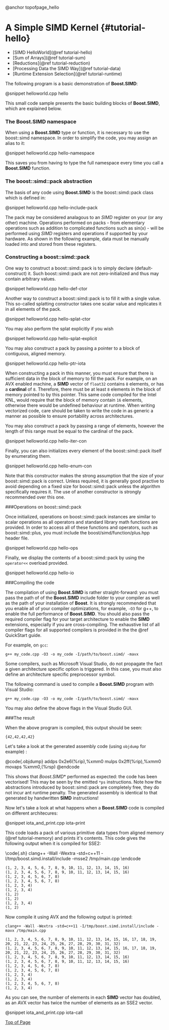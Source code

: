 @anchor topofpage_hello
# A Simple SIMD Kernel {#tutorial-hello}

- [SIMD HelloWorld](@ref tutorial-hello)
- [Sum of Arrays](@ref tutorial-sum)
- [Reductions](@ref tutorial-reduction)
- [Processing Data the SIMD Way](@ref tutorial-data)
- [Runtime Extension Selection](@ref tutorial-runtime)

The following program is a basic demonstration of **Boost.SIMD**:

@snippet helloworld.cpp hello

This small code sample presents the basic building blocks of **Boost.SIMD**, which are explained below.

### The Boost.SIMD namespace ###

When using a **Boost.SIMD** type or function, it is necessary to use the boost::simd namespace. In order to simplify the code, you may assign an alias to it:

@snippet helloworld.cpp hello-namespace

This saves you from having to type the full namespace every time you call a **Boost.SIMD** function.

### The boost::simd::pack abstraction

The basis of any code using **Boost.SIMD** is the boost::simd::pack class which is defined in:

@snippet helloworld.cpp hello-include-pack

The pack may be considered analagous to an _SIMD_ register on your (or any other) machine. Operations performed on packs - from elementary operations such as addition to complicated functions such as sin(x) - will be performed using _SIMD_ registers and operations if supported by your hardware. As shown in the following example, data must be manually loaded into and stored from these registers.

### Constructing a boost::simd::pack

One way to construct a boost::simd::pack is to simply declare (default-construct) it. Such boost::simd::pack are not zero-initialized and thus may contain arbitrary values.

@snippet helloworld.cpp hello-def-ctor

Another way to construct a boost::simd::pack is to fill it with a single value. This so-called splatting constructor takes one scalar value and replicates it in all elements of the pack.

@snippet helloworld.cpp hello-splat-ctor

You may also perform the splat explicitly if you wish

@snippet helloworld.cpp hello-splat-explicit

You may also construct a pack by passing a pointer to a block of contiguous, aligned memory.

@snippet helloworld.cpp hello-ptr-iota

When constructing a pack in this manner, you must ensure that there is sufficient data in the block
of memory to fill the pack. For example, on an AVX enabled machine, a __SIMD__ vector of `float32`
contains `8` elements, or has a __cardinal__ of `8`. Therefore, there must be at least `8` elements
in the block of memory pointed to by this pointer. This same code compiled for the Intel KNL, would
require that the block of memory contain `16` elements, otherwise there would be undefined behaviour
at runtime. When writing vectorized code, care should be taken to write the code in as generic a manner
as possible to ensure portability across architectures.

You may also construct a pack by passing a range of elements, however the length of this
range must be equal to the cardinal of the pack.

@snippet helloworld.cpp hello-iter-con

Finally, you can also initializes every element of the boost::simd::pack itself by enumerating them.

@snippet helloworld.cpp hello-enum-con

Note that this constructor makes the strong assumption that the size of your boost::simd::pack is correct.
Unless required, it is generally good practive to avoid depending on a fixed size for boost::simd::pack
unless the algorithm specifically requires it. The use of another constructor is strongly recommended
over this one.

###Operations on boost::simd::pack

Once initialized, operations on boost::simd::pack instances are similar to scalar operations as all
operators and standard library math functions are provided. In order to access all of these functions
and operators, such as boost::simd::plus, you must include the boost/simd/function/plus.hpp header file.

@snippet helloworld.cpp hello-ops

Finally, we display the contents of a boost::simd::pack by using the `operator<<` overload provided.

@snippet helloworld.cpp hello-io


###Compiling the code

The compilation of using **Boost.SIMD** is rather straight-forward: you must pass the path of of the
**Boost.SIMD** include folder to your compiler as well as the path of your installation of **Boost**.
It is strongly recommended that you enable all of your compiler optimizations, for example, `-O3` for
g++, to enable the full performance of **Boost.SIMD**. You should also pass the required compiler flag
for your target architecture to enable the __SIMD__ extensions, especially if you are cross-compiling.
The exhaustive list of all compiler flags for all supported compilers is provided in the the @ref QuickStart
guide.

For example, on `gcc`:

`g++ my_code.cpp -O3 -o my_code -I/path/to/boost.simd/ -mavx`

Some compilers, such as Microsoft Visual Studio, do not propagate the fact a given architecture specific
option is triggered. In this case, you must also define an architecture specific preprocessor symbol.

The following command is used to compile a **Boost.SIMD** program with Visual Studio:

`g++ my_code.cpp -O3 -o my_code -I/path/to/boost.simd/ -mavx`

You may also define the above flags in the Visual Studio GUI.

###The result

When the above program is compiled, this output should be seen:

`{42,42,42,42}`

Let's take a look at the generated assembly code (using `objdump` for example) :

@code{.objdump}
addps  0x2e6(%rip),%xmm0
mulps  0x2ff(%rip),%xmm0
movaps %xmm0,(%rsp)
@endcode

This shows that *Boost.SIMD** performed as expected: the code has been vectorised!
This may be seen by the emitted `*ps` instructions. Note how the abstractions introduced
by boost::simd::pack are completely free, they do not incur ant runtime penalty. The generated
assembly is identical to that generated by handwritten __SIMD__ instructions!

Now let's take a look at what happens when a **Boost.SIMD** code is compiled on different architecures:

@snippet iota_and_print.cpp iota-print

This code loads a pack of various primitive data types from aligned memory (@ref tutorial-memory)
and prints it's contents. This code gives the following output when it is compiled for SSE2:

\code{.sh}
clang++ -Wall -Wextra -std=c++11 -I/tmp/boost.simd.install/include -msse2 /tmp/main.cpp
\endcode

```
(1, 2, 3, 4, 5, 6, 7, 8, 9, 10, 11, 12, 13, 14, 15, 16)
(1, 2, 3, 4, 5, 6, 7, 8, 9, 10, 11, 12, 13, 14, 15, 16)
(1, 2, 3, 4, 5, 6, 7, 8)
(1, 2, 3, 4, 5, 6, 7, 8)
(1, 2, 3, 4)
(1, 2, 3, 4)
(1, 2)
(1, 2)
(1, 2, 3, 4)
(1, 2)
```

Now compile it using AVX and the following output is printed:
```
clang++ -Wall -Wextra -std=c++11 -I/tmp/boost.simd.install/include -mavx /tmp/main.cpp
```

```
(1, 2, 3, 4, 5, 6, 7, 8, 9, 10, 11, 12, 13, 14, 15, 16, 17, 18, 19, 20, 21, 22, 23, 24, 25, 26, 27, 28, 29, 30, 31, 32)
(1, 2, 3, 4, 5, 6, 7, 8, 9, 10, 11, 12, 13, 14, 15, 16, 17, 18, 19, 20, 21, 22, 23, 24, 25, 26, 27, 28, 29, 30, 31, 32)
(1, 2, 3, 4, 5, 6, 7, 8, 9, 10, 11, 12, 13, 14, 15, 16)
(1, 2, 3, 4, 5, 6, 7, 8, 9, 10, 11, 12, 13, 14, 15, 16)
(1, 2, 3, 4, 5, 6, 7, 8)
(1, 2, 3, 4, 5, 6, 7, 8)
(1, 2, 3, 4)
(1, 2, 3, 4)
(1, 2, 3, 4, 5, 6, 7, 8)
(1, 2, 3, 4)
```
As you can see, the number of elements in each __SIMD__ vector has doubled, as an AVX vector has twice
the number of elements as an SSE2 vector.

@snippet iota_and_print.cpp iota-call

[Top of Page](#topofpage_hello)
